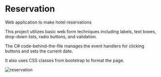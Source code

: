 # Reservation
Web application to make hotel reservations

This project utilizes basic web form techniques including labels, text boxes, drop-down lists, radio buttons, and validation.

The C# code-behind-the-file manages the event handlers for clicking buttons and sets the current date.

It also uses CSS classes from bootstrap to format the page.

![reservation](https://user-images.githubusercontent.com/31909841/46253234-65d3ce00-c444-11e8-97cc-0703c398b264.png)
